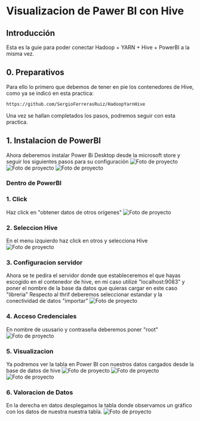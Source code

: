 
# Visualizacion de Pawer BI con Hive

## Introducción
Esta es la guie para poder conectar Hadoop + YARN + Hive + PowerBI a la misma vez.

## 0. Preparativos
Para ello lo primero que debemos de tener en pie los contenedores de Hive, como ya se indicó en esta practica:

```bash
https://github.com/SergioFerrerasRuiz/HadoopYarnHive
```
Una vez se hallan completados los pasos, podremos seguir con esta practica.



## 1. Instalacion de PowerBI
Ahora deberemos instalar Power Bi Desktop desde la microsoft store y seguir los siguientes pasos para su configuración
![Foto de proyecto](assets/1.png)
![Foto de proyecto](assets/2.png)
![Foto de proyecto](assets/3.png)
### Dentro de PowerBI

### 1.  Click
Haz click en "obtener datos de otros orígenes"
![Foto de proyecto](assets/4.png)
### 2. Seleccion Hive
En el menu izquierdo haz click en otros y selecciona Hive
![Foto de proyecto](assets/5.png)
### 3. Configuracion servidor
Ahora se te pedira el servidor donde que estableceremos el que hayas escogido en el contenedor de hive, en mi caso utilizé "localhost:9083" y poner el nombre de la base da datos que quieras cargar en este caso "libreria"
Respecto al thrif deberemos seleccionar estandar y la conectividad de datos "importar"
![Foto de proyecto](assets/6.png)
### 4. Acceso Credenciales
En nombre de ususario y contraseña deberemos poner "root"
![Foto de proyecto](assets/7.png)
### 5. Visualizacion
Ya podremos ver la tabla en Power BI con nuestros datos cargados desde la base de datos de hive
![Foto de proyecto](assets/8.png)
![Foto de proyecto](assets/9.png)
![Foto de proyecto](assets/10.png)
### 6. Valoracion de Datos
En la derecha en datos desplegamos la tabla donde observamos un gráfico con los datos de nuestra nuestra tabla.
![Foto de proyecto](assets/11.png)

   